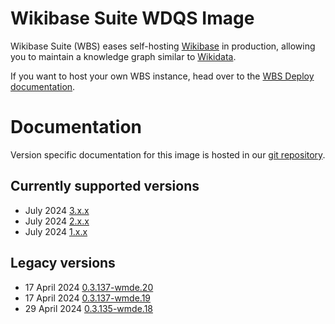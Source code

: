 # Wikibase Suite WDQS Image

Wikibase Suite (WBS) eases self-hosting [Wikibase](https://wikiba.se) in production, allowing you to maintain a knowledge graph similar to [Wikidata](https://www.wikidata.org/wiki/Wikidata:Main_Page).

If you want to host your own WBS instance, head over to the [WBS Deploy documentation](./deploy/README.md).

# Documentation

Version specific documentation for this image is hosted in our [git repository](https://github.com/wmde/wikibase-release-pipeline/).

## Currently supported versions

- July 2024 [3.x.x](https://github.com/wmde/wikibase-release-pipeline/blob/deploy-3/build/WDQS/README.md)
- July 2024 [2.x.x](https://github.com/wmde/wikibase-release-pipeline/blob/deploy-2/build/WDQS/README.md)
- July 2024 [1.x.x](https://github.com/wmde/wikibase-release-pipeline/blob/deploy-1/build/WDQS/README.md)

## Legacy versions

- 17 April 2024 [0.3.137-wmde.20](https://github.com/wmde/wikibase-release-pipeline/blob/wmde.20/build/WDQS/README.md)
- 17 April 2024 [0.3.137-wmde.19](https://github.com/wmde/wikibase-release-pipeline/blob/wmde.19/build/WDQS/README.md)
- 29 April 2024 [0.3.135-wmde.18](https://github.com/wmde/wikibase-release-pipeline/blob/wmde.18/build/WDQS/README.md)
